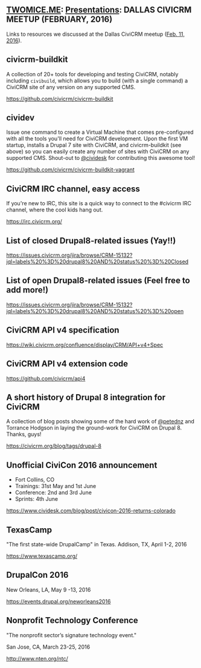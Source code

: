 ## [TWOMICE.ME](/): [Presentations](/presentations): DALLAS CIVICRM MEETUP (FEBRUARY, 2016)



Links to resources we discussed at the Dallas CiviCRM meetup ([Feb. 11, 2016](http://www.meetup.com/DFW-CiviCRM/events/223153498/)).


## civicrm-buildkit

A collection of 20+ tools for developing and testing CiviCRM, notably including `civibuild`, which allows you to build (with a single command) a CiviCRM site of any version on any supported CMS. 

<https://github.com/civicrm/civicrm-buildkit>


## cividev

Issue one command to create a Virtual Machine that comes pre-configured with all the tools you'll need for CiviCRM development. Upon the first VM startup, installs a Drupal 7 site with CiviCRM, and civicrm-buildkit (see above) so you can easily create any number of sites with CiviCRM on any supported CMS. Shout-out to [@cividesk](http://twitter.com/cividesk) for contributing this awesome tool!

<https://github.com/civicrm/civicrm-buildkit-vagrant>


## CiviCRM IRC channel, easy access

If you're new to IRC, this site is a quick way to connect to the #civicrm IRC channel, where the cool kids hang out.

<https://irc.civicrm.org/>


## List of closed Drupal8-related issues (Yay!!)

<https://issues.civicrm.org/jira/browse/CRM-15132?jql=labels%20%3D%20drupal8%20AND%20status%20%3D%20Closed>


## List of open Drupal8-related issues (Feel free to add more!)

<https://issues.civicrm.org/jira/browse/CRM-15132?jql=labels%20%3D%20drupal8%20AND%20status%20%3D%20open>


## CiviCRM API v4 specification

<https://wiki.civicrm.org/confluence/display/CRM/API+v4+Spec>


## CiviCRM API v4 extension code

<https://github.com/civicrm/api4>


## A short history of Drupal 8 integration for CiviCRM

A collection of blog posts showing some of the hard work of [@petednz](http://twitter.com/petednz) and Torrance Hodgson in laying the ground-work for CiviCRM on Drupal 8. Thanks, guys! 

<https://civicrm.org/blog/tags/drupal-8>


## Unofficial CiviCon 2016 announcement

- Fort Collins, CO
- Trainings: 31st May and 1st June
- Conference: 2nd and 3rd June
- Sprints: 4th June

<https://www.cividesk.com/blog/post/civicon-2016-returns-colorado>


## TexasCamp

"The first state-wide DrupalCamp" in Texas.
Addison, TX, April 1-2, 2016

<https://www.texascamp.org/>


## DrupalCon 2016

New Orleans, LA, May 9 -13, 2016

<https://events.drupal.org/neworleans2016>


## Nonprofit Technology Conference

"The nonprofit sector’s signature technology event."

San Jose, CA, March 23-25, 2016

<http://www.nten.org/ntc/>

